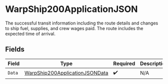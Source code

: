 # WarpShip200ApplicationJSON

The successful transit information including the route details and changes to ship fuel, supplies, and crew wages paid. The route includes the expected time of arrival.


## Fields

| Field                                                                                       | Type                                                                                        | Required                                                                                    | Description                                                                                 |
| ------------------------------------------------------------------------------------------- | ------------------------------------------------------------------------------------------- | ------------------------------------------------------------------------------------------- | ------------------------------------------------------------------------------------------- |
| `Data`                                                                                      | [WarpShip200ApplicationJSONData](../../models/operations/warpship200applicationjsondata.md) | :heavy_check_mark:                                                                          | N/A                                                                                         |